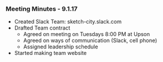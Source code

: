 ### Meeting Minutes - 9.1.17
* Created Slack Team: sketch-city.slack.com
* Drafted Team contract
  * Agreed on meeting on Tuesdays 8:00 PM at Upson
  * Agreed on ways of communication (Slack, cell phone)
  * Assigned leadership schedule
* Started making team website
